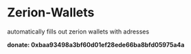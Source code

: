 # Zerion-Wallets
automatically fills out zerion wallets with adresses

**donate: 0xbaa93498a3bf60d01ef28ede66ba8bfd05975a4a**
